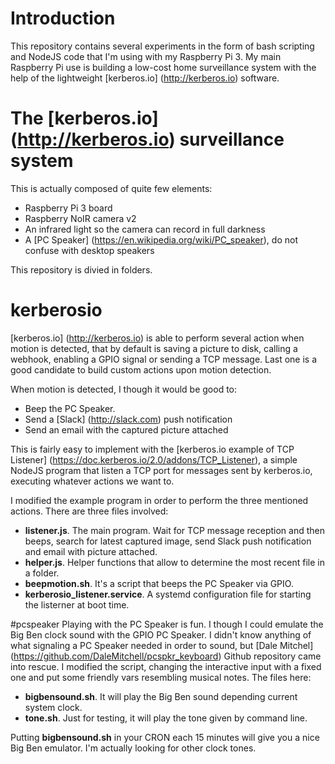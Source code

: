 # Introduction
This repository contains several experiments in the form of bash scripting and NodeJS code that I'm using with my Raspberry Pi 3. My main Raspberry Pi use is building a low-cost home surveillance system with the help of the lightweight [kerberos.io] (http://kerberos.io) software.

# The [kerberos.io] (http://kerberos.io) surveillance system
This is actually composed of quite few elements:

* Raspberry Pi 3 board
* Raspberry NoIR camera v2
* An infrared light so the camera can record in full darkness
* A [PC Speaker] (https://en.wikipedia.org/wiki/PC_speaker), do not confuse with desktop speakers

This repository is divied in folders.

# kerberosio
[kerberos.io] (http://kerberos.io) is able to perform several action when motion is detected, that by default is saving a picture to disk, calling a webhook, enabling a GPIO signal or sending a TCP message. Last one is a good candidate to build custom actions upon motion detection.

When motion is detected, I though it would be good to:

* Beep the PC Speaker.
* Send a [Slack] (http://slack.com) push notification
* Send an email with the captured picture attached

This is fairly easy to implement with the [kerberos.io example of TCP Listener] (https://doc.kerberos.io/2.0/addons/TCP_Listener), a simple NodeJS program that listen a TCP port for messages sent by kerberos.io, executing whatever actions we want to.

I modified the example program in order to perform the three mentioned actions. There are three files involved:

* **listener.js**. The main program. Wait for TCP message reception and then beeps, search for latest captured image, send Slack push notification and email with picture attached.
* **helper.js**. Helper functions that allow to determine the most recent file in a folder.
* **beepmotion.sh**. It's a script that beeps the PC Speaker via GPIO.
* **kerberosio_listener.service**. A systemd configuration file for starting the listerner at boot time.

#pcspeaker
Playing with the PC Speaker is fun. I though I could emulate the Big Ben clock sound with the GPIO PC Speaker. I didn't know anything of what signaling a PC Speaker needed in order to sound, but [Dale Mitchel] (https://github.com/DaleMitchell/pcspkr_keyboard) Github repository came into rescue. I modified the script, changing the interactive input with a fixed one and put some friendly vars resembling musical notes. The files here:

* **bigbensound.sh**. It will play the Big Ben sound depending current system clock.
* **tone.sh**. Just for testing, it will play the tone given by command line.

Putting **bigbensound.sh** in your CRON each 15 minutes will give you a nice Big Ben emulator. I'm actually looking for other clock tones.

